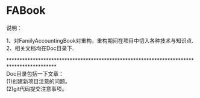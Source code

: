# FABook
说明：

1、对FamilyAccountingBook对重构，重构期间在项目中切入各种技术与知识点.<br>
2、相关文档均在Doc目录下.<br>

******************************************************************************************<br>
Doc目录包括一下文章：<br>
(1)创建新项目注意的问题。<br>
(2)git代码提交注意事项。<br>
